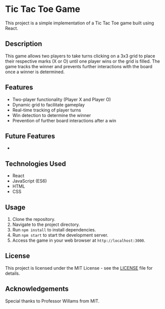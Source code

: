 # Tic Tac Toe Game

This project is a simple implementation of a Tic Tac Toe game built using React.

## Description

This game allows two players to take turns clicking on a 3x3 grid to place their respective marks (X or O) until one player wins or the grid is filled. The game tracks the winner and prevents further interactions with the board once a winner is determined.

## Features

- Two-player functionality (Player X and Player O)
- Dynamic grid to facilitate gameplay
- Real-time tracking of player turns
- Win detection to determine the winner
- Prevention of further board interactions after a win

## Future Features
- 

## Technologies Used

- React
- JavaScript (ES6)
- HTML
- CSS

## Usage

1. Clone the repository.
2. Navigate to the project directory.
3. Run `npm install` to install dependencies.
4. Run `npm start` to start the development server.
5. Access the game in your web browser at `http://localhost:3000`.


## License

This project is licensed under the MIT License - see the [LICENSE](LICENSE) file for details.

## Acknowledgements

Special thanks to Professor Willams from MIT.
